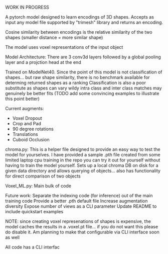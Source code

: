 WORK IN PROGRESS

A pytorch model designed to learn encodings of 3D shapes. Accepts as input any model file supported by "trimesh" library and returns an encoding.

Cosine similarity between encodings is the relative similarity of the two shapes (smaller distance = more similar shape)

The model uses voxel representations of the input object

Model Architecture: There are 3 conv3d layers followed by a global pooling layer and a projction head at the end

Trained on ModelNet40. Since the point of this model is not classification of shapes... but raw shape similarity, there is no benchmark available for determing returned shapes as a ranking
Classification is also a poor substitute as shapes can vary wildy intra class and inter class matches may genuinely be better fits (TODO add some convincing examples to illustrate this point better)

Current augments:
- Voxel Dropout
- Crop and Pad
- 90 degree rotations
- Translations
- Cuboid Occlusion

chroma.py: This is a helper file designed to provide an easy way to test the model for yourselves. I have provided a sample .pth file created from some limited laptop cpu training in the repo you can try it out for yourself without having to train the model yourself. Sets up a local chroma DB on disk for a given data directory and allows querying of objects... also has functionality for direct comparison of two objects

Voxel_ML.py: Main bulk of code

Future work:
Separate the indexing code (for inference) out of the main training code
Provide a better .pth default file
Increase augmentation diversity
Expose number of views as a CLI parameter 
Update README to include quickstart examples

NOTE: since creating voxel represenations of shapes is expensive, the model caches the results in a .voxel.pt file... if you do not want this please do disable it. Am planning to make that configurable via CLI interface soon as well

All code has a CLI interfac
